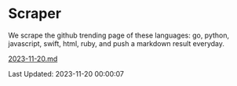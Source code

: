 # Scraper

We scrape the github trending page of these languages: go, python, javascript, swift, html, ruby, and push a markdown result everyday.

[2023-11-20.md](https://github.com/henson/Scraper/blob/master/2023-11-20.md)

Last Updated: 2023-11-20 00:00:07